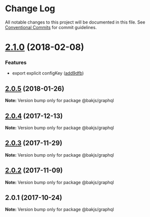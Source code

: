 # Change Log

All notable changes to this project will be documented in this file.
See [Conventional Commits](https://conventionalcommits.org) for commit guidelines.

<a name="2.1.0"></a>
# [2.1.0](https://github.com/bakjs/plugins/compare/@bakjs/graphql@2.0.5...@bakjs/graphql@2.1.0) (2018-02-08)


### Features

* export explicit configKey ([add9dfb](https://github.com/bakjs/plugins/commit/add9dfb))




<a name="2.0.5"></a>
## [2.0.5](https://github.com/bakjs/plugins/compare/@bakjs/graphql@2.0.4...@bakjs/graphql@2.0.5) (2018-01-26)




**Note:** Version bump only for package @bakjs/graphql

<a name="2.0.4"></a>
## [2.0.4](https://github.com/bakjs/plugins/compare/@bakjs/graphql@2.0.3...@bakjs/graphql@2.0.4) (2017-12-13)




**Note:** Version bump only for package @bakjs/graphql

<a name="2.0.3"></a>
## [2.0.3](https://github.com/bakjs/plugins/compare/@bakjs/graphql@2.0.2...@bakjs/graphql@2.0.3) (2017-11-29)




**Note:** Version bump only for package @bakjs/graphql

<a name="2.0.2"></a>
## [2.0.2](https://github.com/bakjs/plugins/compare/@bakjs/graphql@2.0.1...@bakjs/graphql@2.0.2) (2017-11-09)




**Note:** Version bump only for package @bakjs/graphql

<a name="2.0.1"></a>
## 2.0.1 (2017-10-24)




**Note:** Version bump only for package @bakjs/graphql
